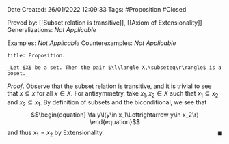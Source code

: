 <br />
<br />

Date Created: 26/01/2022 12:09:33
Tags: #Proposition #Closed 

Proved by: [[Subset relation is transitive]], [[Axiom of Extensionality]]
Generalizations: _Not Applicable_

Examples: _Not Applicable_
Counterexamples: _Not Applicable_

``` ad-Proposition
title: Proposition.

_Let $X$ be a set. Then the pair $\l\langle X,\subseteq\r\rangle$ is a poset._

```

_Proof_. Observe that the subset relation is transitive, and it is trivial to see that $x\subseteq x$ for all $x\in X$. For antisymmetry, take $x_1,x_2\in X$ such that $x_1\subseteq x_2$ and $x_2\subseteq x_1$. By definition of subsets and the biconditional, we see that
$$\begin{equation}
    \fa y\l(y\in x_1\Leftrightarrow y\in x_2\r)
\end{equation}$$
and thus $x_1=x_2$ by Extensionality.<span style="float:right;">$\blacksquare$</span>
